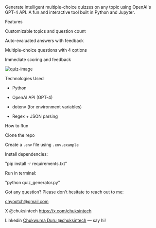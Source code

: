 Generate intelligent multiple-choice quizzes on any topic using OpenAI's GPT-4 API. A fun and interactive tool built in Python and Jupyter.

Features

Customizable topics and question count

Auto-evaluated answers with feedback

Multiple-choice questions with 4 options

Immediate scoring and feedback

![quiz-image](https://github.com/user-attachments/assets/882044bb-bebf-4b7a-a2c8-4222026a088e)


Technologies Used

- Python
 
- OpenAI API (GPT-4)
 
- dotenv (for environment variables)
 
- Regex + JSON parsing


 How to Run
 
 Clone the repo
 
 Create a `.env` file using `.env.example`
 
 Install dependencies:
 
 "pip install -r requirements.txt"
 
 Run in terminal:
 
  "python quiz_generator.py"

Got any question? Please don't hesitate to reach out to me:

chyootch@gmail.com

X @chuksintech https://x.com/chuksintech

Linkedin [Chukwuma Duru @chuksintech](https://linkedin.com/in/chuksintech) — say hi!
    
